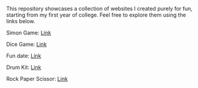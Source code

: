 This repository showcases a collection of websites I created purely for fun, starting from my first year of college. Feel free to explore them using the links below.

Simon Game: [Link](https://simon-game-812.netlify.app/)

Dice Game: [Link](https://dice-game-126.netlify.app/)

Fun date: [Link](https://hey-princess.netlify.app/)

Drum Kit: [Link](https://drum-kit-812.netlify.app/)

Rock Paper Scissor: [Link](https://colab.research.google.com/drive/1F1cWtEit3aLY5doNY947eQ-MiS20DEEl?usp=sharing)

